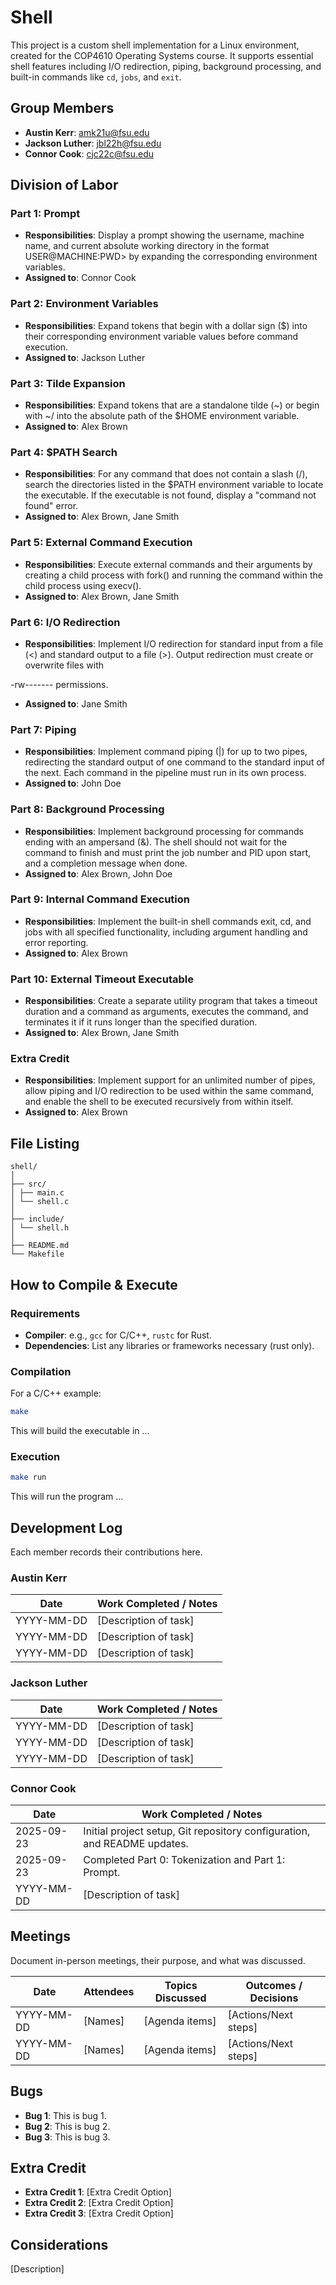 # Shell

This project is a custom shell implementation for a Linux environment, created for the COP4610 Operating Systems course. It supports essential shell features including I/O redirection, piping, background processing, and built-in commands like `cd`, `jobs`, and `exit`.

## Group Members
- **Austin Kerr**: amk21u@fsu.edu
- **Jackson Luther**: jbl22h@fsu.edu
- **Connor Cook**: cjc22c@fsu.edu
## Division of Labor

### Part 1: Prompt
- **Responsibilities**: Display a prompt showing the username, machine name, and current absolute working directory in the format USER@MACHINE:PWD> by expanding the corresponding environment variables. 
- **Assigned to**: Connor Cook

### Part 2: Environment Variables
- **Responsibilities**: Expand tokens that begin with a dollar sign ($) into their corresponding environment variable values before command execution.
- **Assigned to**: Jackson Luther

### Part 3: Tilde Expansion
- **Responsibilities**: Expand tokens that are a standalone tilde (~) or begin with ~/ into the absolute path of the $HOME environment variable. 
- **Assigned to**: Alex Brown

### Part 4: $PATH Search
- **Responsibilities**: For any command that does not contain a slash (/), search the directories listed in the $PATH environment variable to locate the executable. If the executable is not found, display a "command not found" error. 
- **Assigned to**: Alex Brown, Jane Smith

### Part 5: External Command Execution
- **Responsibilities**: Execute external commands and their arguments by creating a child process with fork() and running the command within the child process using execv(). 
- **Assigned to**: Alex Brown, Jane Smith

### Part 6: I/O Redirection
- **Responsibilities**: Implement I/O redirection for standard input from a file (<) and standard output to a file (>). Output redirection must create or overwrite files with 

-rw------- permissions.
- **Assigned to**: Jane Smith

### Part 7: Piping
- **Responsibilities**: Implement command piping (|) for up to two pipes, redirecting the standard output of one command to the standard input of the next. Each command in the pipeline must run in its own process.
- **Assigned to**: John Doe

### Part 8: Background Processing
- **Responsibilities**: Implement background processing for commands ending with an ampersand (&). The shell should not wait for the command to finish and must print the job number and PID upon start, and a completion message when done.
- **Assigned to**: Alex Brown, John Doe

### Part 9: Internal Command Execution
- **Responsibilities**: Implement the built-in shell commands exit, cd, and jobs with all specified functionality, including argument handling and error reporting. 
- **Assigned to**: Alex Brown

### Part 10: External Timeout Executable
- **Responsibilities**: Create a separate utility program that takes a timeout duration and a command as arguments, executes the command, and terminates it if it runs longer than the specified duration.
- **Assigned to**: Alex Brown, Jane Smith

### Extra Credit
- **Responsibilities**: Implement support for an unlimited number of pipes, allow piping and I/O redirection to be used within the same command, and enable the shell to be executed recursively from within itself.
- **Assigned to**: Alex Brown

## File Listing
```
shell/
│
├── src/
│ ├── main.c
│ └── shell.c
│
├── include/
│ └── shell.h
│
├── README.md
└── Makefile
```
## How to Compile & Execute

### Requirements
- **Compiler**: e.g., `gcc` for C/C++, `rustc` for Rust.
- **Dependencies**: List any libraries or frameworks necessary (rust only).

### Compilation
For a C/C++ example:
```bash
make
```
This will build the executable in ...
### Execution
```bash
make run
```
This will run the program ...

## Development Log
Each member records their contributions here.

### Austin Kerr

| Date       | Work Completed / Notes |
|------------|------------------------|
| YYYY-MM-DD | [Description of task]  |
| YYYY-MM-DD | [Description of task]  |
| YYYY-MM-DD | [Description of task]  |

### Jackson Luther

| Date       | Work Completed / Notes |
|------------|------------------------|
| YYYY-MM-DD | [Description of task]  |
| YYYY-MM-DD | [Description of task]  |
| YYYY-MM-DD | [Description of task]  |


### Connor Cook

| Date       | Work Completed / Notes |
|------------|------------------------|
| 2025-09-23 | Initial project setup, Git repository configuration, and README updates.  |
| 2025-09-23 | Completed Part 0: Tokenization and Part 1: Prompt.  |
| YYYY-MM-DD | [Description of task]  |


## Meetings
Document in-person meetings, their purpose, and what was discussed.

| Date       | Attendees            | Topics Discussed | Outcomes / Decisions |
|------------|----------------------|------------------|-----------------------|
| YYYY-MM-DD | [Names]              | [Agenda items]   | [Actions/Next steps]  |
| YYYY-MM-DD | [Names]              | [Agenda items]   | [Actions/Next steps]  |



## Bugs
- **Bug 1**: This is bug 1.
- **Bug 2**: This is bug 2.
- **Bug 3**: This is bug 3.

## Extra Credit
- **Extra Credit 1**: [Extra Credit Option]
- **Extra Credit 2**: [Extra Credit Option]
- **Extra Credit 3**: [Extra Credit Option]

## Considerations
[Description]

